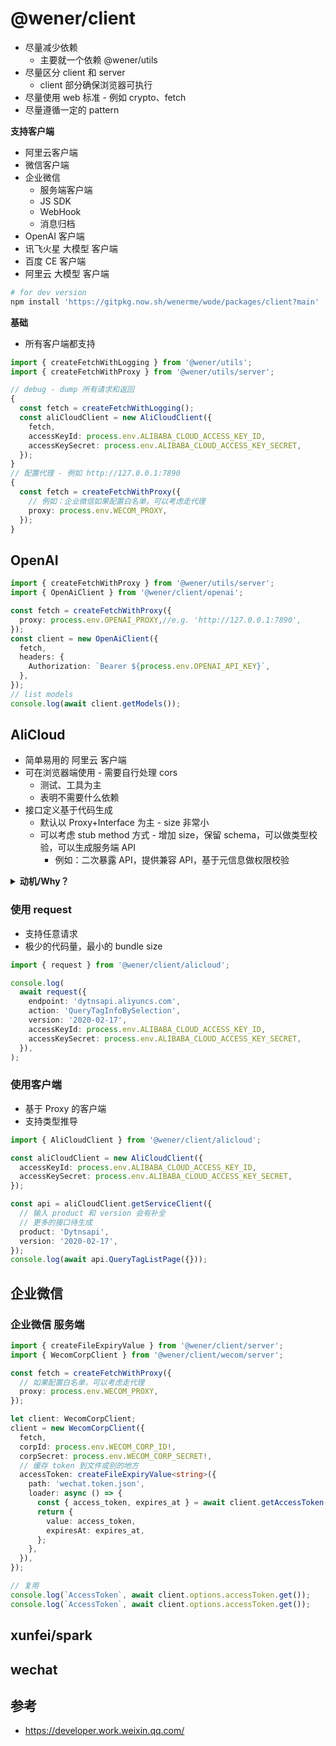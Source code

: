 # @wener/client

- 尽量减少依赖
  - 主要就一个依赖 @wener/utils
- 尽量区分 client 和 server
  - client 部分确保浏览器可执行
- 尽量使用 web 标准 - 例如 crypto、fetch
- 尽量遵循一定的 pattern

**支持客户端**

- 阿里云客户端
- 微信客户端
- 企业微信
  - 服务端客户端
  - JS SDK
  - WebHook
  - 消息归档
- OpenAI 客户端
- 讯飞火星 大模型 客户端
- 百度 CE 客户端
- 阿里云 大模型 客户端

```bash
# for dev version
npm install 'https://gitpkg.now.sh/wenerme/wode/packages/client?main'
```

**基础**

- 所有客户端都支持

```ts
import { createFetchWithLogging } from '@wener/utils';
import { createFetchWithProxy } from '@wener/utils/server';

// debug - dump 所有请求和返回
{
  const fetch = createFetchWithLogging();
  const aliCloudClient = new AliCloudClient({
    fetch,
    accessKeyId: process.env.ALIBABA_CLOUD_ACCESS_KEY_ID,
    accessKeySecret: process.env.ALIBABA_CLOUD_ACCESS_KEY_SECRET,
  });
}
// 配置代理 - 例如 http://127.0.0.1:7890
{
  const fetch = createFetchWithProxy({
    // 例如：企业微信如果配置白名单，可以考虑走代理
    proxy: process.env.WECOM_PROXY,
  });
}
```

## OpenAI

```ts
import { createFetchWithProxy } from '@wener/utils/server';
import { OpenAiClient } from '@wener/client/openai';

const fetch = createFetchWithProxy({
  proxy: process.env.OPENAI_PROXY,//e.g. 'http://127.0.0.1:7890',
});
const client = new OpenAiClient({
  fetch,
  headers: {
    Authorization: `Bearer ${process.env.OPENAI_API_KEY}`,
  },
});
// list models
console.log(await client.getModels());
```

## AliCloud

- 简单易用的 阿里云 客户端
- 可在浏览器端使用 - 需要自行处理 cors
  - 测试、工具为主
  - 表明不需要什么依赖
- 接口定义基于代码生成
  - 默认以 Proxy+Interface 为主 - size 非常小
  - 可以考虑 stub method 方式 - 增加 size，保留 schema，可以做类型校验，可以生成服务端 API
    - 例如：二次暴露 API，提供兼容 API，基于元信息做权限校验

<details>
<summary><b>动机/Why？</b></summary>

1. 阿里云的客户端质量非常的差

- @alicloud/openapi-client 一个文件、一个包
  - **19** 个依赖
  - 最基础的依赖，可能要做非常多的兼容，所有都揉在一起，导致包很大 - 180kB/ gzip 42kB
  - 代码质量非常差，非常多 Utils.xyz 调用
    - https://www.unpkg.com/browse/@alicloud/openapi-client@0.4.6/src/client.ts 有 242 处 `Util.`
- @alicloud/openapi-utils 一个文件、一个包
- 每个服务单独的包
  - 但每个包内极少的内容 https://github.com/aliyun/alibabacloud-typescript-sdk/
  - 大多都是校验/模型定义相关 - 非常冗长
  - 例如 https://github.com/aliyun/alibabacloud-typescript-sdk/blob/master/ocr-api-20210707/src/client.ts
    - 11404 行代码, 无文档, 编译后 288KB, minify 后 140KB, **21** 个依赖
    -
    对应 [src/alicloud/OcrV20210707.ts](https://github.com/wenerme/wode/blob/main/packages/client/src/alicloud/OcrV20210707.ts)
      - 4419 行代码，主要是 markdown 文档，编译后 0KB （纯类型定义）
- tea 校验我觉得很差 @alicloud/tea-util

2. 阿里云的 API 文档质量非常的差

- 例如 https://help.aliyun.com/zh/sdk/product-overview/v3-request-structure-and-signature
  - 签名文档里的 Demo 都对不上，最终产出的的 SignedHeaders 和 Signature 不一致
  - 导致怀疑是自己的问题
- API explorer 质量差 - 我就只想要看到 curl 怎么执行的，但实际看不到请求目标、URL、头 等信息
- 返回的 DEBUG 链接当前用户 也打不开

3. 我只想要发起一些简单的请求，按需封装结构，请求简单透明，客户端易用

</details>

### 使用 request

- 支持任意请求
- 极少的代码量，最小的 bundle size

```ts
import { request } from '@wener/client/alicloud';

console.log(
  await request({
    endpoint: 'dytnsapi.aliyuncs.com',
    action: 'QueryTagInfoBySelection',
    version: '2020-02-17',
    accessKeyId: process.env.ALIBABA_CLOUD_ACCESS_KEY_ID,
    accessKeySecret: process.env.ALIBABA_CLOUD_ACCESS_KEY_SECRET,
  }),
);
```

### 使用客户端

- 基于 Proxy 的客户端
- 支持类型推导

```ts
import { AliCloudClient } from '@wener/client/alicloud';

const aliCloudClient = new AliCloudClient({
  accessKeyId: process.env.ALIBABA_CLOUD_ACCESS_KEY_ID,
  accessKeySecret: process.env.ALIBABA_CLOUD_ACCESS_KEY_SECRET,
});

const api = aliCloudClient.getServiceClient({
  // 输入 product 和 version 会有补全
  // 更多的接口待生成
  product: 'Dytnsapi',
  version: '2020-02-17',
});
console.log(await api.QueryTagListPage({}));
```

## 企业微信

### 企业微信 服务端

```ts
import { createFileExpiryValue } from '@wener/client/server';
import { WecomCorpClient } from '@wener/client/wecom/server';

const fetch = createFetchWithProxy({
  // 如果配置白名单，可以考虑走代理
  proxy: process.env.WECOM_PROXY,
});

let client: WecomCorpClient;
client = new WecomCorpClient({
  fetch,
  corpId: process.env.WECOM_CORP_ID!,
  corpSecret: process.env.WECOM_CORP_SECRET!,
  // 缓存 token 到文件或别的地方
  accessToken: createFileExpiryValue<string>({
    path: 'wechat.token.json',
    loader: async () => {
      const { access_token, expires_at } = await client.getAccessToken();
      return {
        value: access_token,
        expiresAt: expires_at,
      };
    },
  }),
});

// 复用
console.log(`AccessToken`, await client.options.accessToken.get());
console.log(`AccessToken`, await client.options.accessToken.get());
```

## xunfei/spark

## wechat

## 参考

- https://developer.work.weixin.qq.com/
